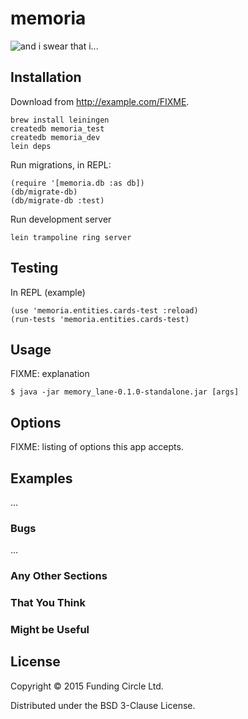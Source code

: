 # memoria

![and i swear that i...](http://i.imgur.com/yUUFcNq.jpg)

## Installation

Download from http://example.com/FIXME.

```
brew install leiningen
createdb memoria_test
createdb memoria_dev
lein deps
```

Run migrations, in REPL:

```
(require '[memoria.db :as db])
(db/migrate-db)
(db/migrate-db :test)
```

Run development server

```
lein trampoline ring server
```

## Testing

In REPL (example)

```
(use 'memoria.entities.cards-test :reload)
(run-tests 'memoria.entities.cards-test)
```

## Usage

FIXME: explanation

    $ java -jar memory_lane-0.1.0-standalone.jar [args]

## Options

FIXME: listing of options this app accepts.

## Examples

...

### Bugs

...

### Any Other Sections
### That You Think
### Might be Useful

## License

Copyright © 2015 Funding Circle Ltd.

Distributed under the BSD 3-Clause License.
